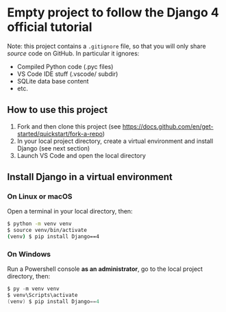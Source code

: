 # Empty project to follow the Django 4 official tutorial

Note: this project contains a `.gitignore` file, so that you will only share *source* code on GitHub. 
In particular it ignores:

- Compiled Python code (.pyc files)
- VS Code IDE stuff (.vscode/ subdir)
- SQLite data base content
- etc.

## How to use this project

1. Fork and then clone this project (see https://docs.github.com/en/get-started/quickstart/fork-a-repo)
2. In your local project directory, create a virtual environment and install Django (see next section)
3. Launch VS Code and open the local directory

## Install Django in a virtual environment

### On Linux or macOS

Open a terminal in your local directory, then:

```bash
$ python -m venv venv
$ source venv/bin/activate
(venv) $ pip install Django==4
```

### On Windows

Run a Powershell console **as an administrator**, go to the local project directory, then:

```powershell
$ py -m venv venv
$ venv\Scripts\activate
(venv) $ pip install Django==4
```
